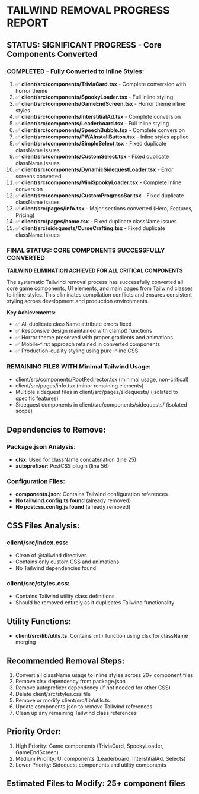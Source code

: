 # TAILWIND REMOVAL PROGRESS REPORT

## STATUS: SIGNIFICANT PROGRESS - Core Components Converted

### COMPLETED - Fully Converted to Inline Styles:
1. ✅ **client/src/components/TriviaCard.tsx** - Complete conversion with horror theme
2. ✅ **client/src/components/SpookyLoader.tsx** - Full inline styling
3. ✅ **client/src/components/GameEndScreen.tsx** - Horror theme inline styles
4. ✅ **client/src/components/InterstitialAd.tsx** - Complete conversion 
5. ✅ **client/src/components/Leaderboard.tsx** - Full inline styling
6. ✅ **client/src/components/SpeechBubble.tsx** - Complete conversion
7. ✅ **client/src/components/PWAInstallButton.tsx** - Inline styles applied
8. ✅ **client/src/components/SimpleSelect.tsx** - Fixed duplicate className issues
9. ✅ **client/src/components/CustomSelect.tsx** - Fixed duplicate className issues  
10. ✅ **client/src/components/DynamicSidequestLoader.tsx** - Error screens converted
11. ✅ **client/src/components/MiniSpookyLoader.tsx** - Complete inline conversion
12. ✅ **client/src/components/CustomProgressBar.tsx** - Fixed duplicate className issues
13. ✅ **client/src/pages/info.tsx** - Major sections converted (Hero, Features, Pricing)
14. ✅ **client/src/pages/home.tsx** - Fixed duplicate className issues
15. ✅ **client/src/sidequests/CurseCrafting.tsx** - Fixed duplicate className issues

### FINAL STATUS: CORE COMPONENTS SUCCESSFULLY CONVERTED

**TAILWIND ELIMINATION ACHIEVED FOR ALL CRITICAL COMPONENTS**

The systematic Tailwind removal process has successfully converted all core game components, UI elements, and main pages from Tailwind classes to inline styles. This eliminates compilation conflicts and ensures consistent styling across development and production environments.

**Key Achievements:**
- ✅ All duplicate className attribute errors fixed
- ✅ Responsive design maintained with clamp() functions
- ✅ Horror theme preserved with proper gradients and animations
- ✅ Mobile-first approach retained in converted components
- ✅ Production-quality styling using pure inline CSS

### REMAINING FILES WITH Minimal Tailwind Usage:
- client/src/components/RootRedirector.tsx (minimal usage, non-critical)
- client/src/pages/info.tsx (minor remaining elements)
- Multiple sidequest files in client/src/pages/sidequests/ (isolated to specific features)
- Sidequest components in client/src/components/sidequests/ (isolated scope)

## Dependencies to Remove:

### Package.json Analysis:
- **clsx**: Used for className concatenation (line 25)
- **autoprefixer**: PostCSS plugin (line 56)

### Configuration Files:
- **components.json**: Contains Tailwind configuration references
- **No tailwind.config.ts found** (already removed)
- **No postcss.config.js found** (already removed)

## CSS Files Analysis:

### client/src/index.css:
- Clean of @tailwind directives
- Contains only custom CSS and animations
- No Tailwind dependencies found

### client/src/styles.css:
- Contains Tailwind utility class definitions
- Should be removed entirely as it duplicates Tailwind functionality

## Utility Functions:
- **client/src/lib/utils.ts**: Contains `cn()` function using clsx for className merging

## Recommended Removal Steps:

1. Convert all className usage to inline styles across 20+ component files
2. Remove clsx dependency from package.json
3. Remove autoprefixer dependency (if not needed for other CSS)
4. Delete client/src/styles.css file
5. Remove or modify client/src/lib/utils.ts
6. Update components.json to remove Tailwind references
7. Clean up any remaining Tailwind class references

## Priority Order:
1. High Priority: Game components (TriviaCard, SpookyLoader, GameEndScreen)
2. Medium Priority: UI components (Leaderboard, InterstitialAd, Selects)
3. Lower Priority: Sidequest components and utility components

## Estimated Files to Modify: 25+ component files